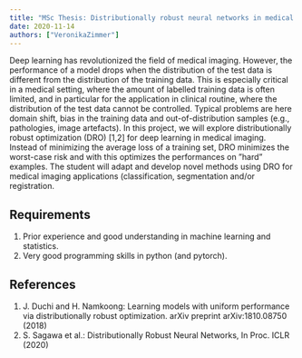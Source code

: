 ```yaml
---
title: "MSc Thesis: Distributionally robust neural networks in medical imaging"
date: 2020-11-14
authors: ["VeronikaZimmer"]
---
```


Deep learning has revolutionized the field of medical imaging. However, the performance of a model drops when the distribution of the test data is different from the distribution of the training data. This is especially critical in a medical setting, where the amount of labelled training data is often limited, and in particular for the application in clinical routine, where the distribution of the test data cannot be controlled. Typical problems are here domain shift, bias in the training data and out-of-distribution samples (e.g., pathologies, image artefacts).
In this project, we will explore distributionally robust optimization (DRO) [1,2] for deep learning in medical imaging. Instead of minimizing the average loss of a training set, DRO minimizes the worst-case risk and with this optimizes the performances on ”hard” examples. The student will adapt and develop novel methods using DRO for medical imaging applications (classification, segmentation and/or registration.

## Requirements
1. Prior experience and good understanding in machine learning and statistics. 
2. Very good programming skills in python (and pytorch).

## References
1. J. Duchi and H. Namkoong: Learning models with uniform performance via distributionally robust optimization. arXiv preprint arXiv:1810.08750 (2018)
2. S. Sagawa et al.: Distributionally Robust Neural Networks, In Proc. ICLR (2020)